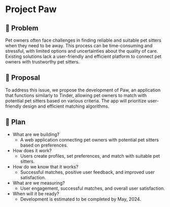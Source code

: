 # Project Paw 

## 👀 Problem

Pet owners often face challenges in finding reliable and suitable pet sitters when they need to be away. This process can be time-consuming and stressful, with limited options and uncertainties about the quality of care. Existing solutions lack a user-friendly and efficient platform to connect pet owners with trustworthy pet sitters.

## 💭 Proposal

To address this issue, we propose the development of Paw, an application that functions similarly to Tinder, allowing pet owners to match with potential pet sitters based on various criteria. The app will prioritize user-friendly design and efficient matching algorithms.

## 🛫 Plan
- What are we building? 
  - A web application connecting pet owners with potential pet sitters based on preferences.
- How does it work? 
  - Users create profiles, set preferences, and match with suitable pet sitters.
- How do we know that it works? 
  - Successful matches, positive user feedback, and improved user satisfaction.
- What are we measuring? 
  - User engagement, successful matches, and overall user satisfaction.
- When will it be ready?
  - Development is estimated to be completed by May, 2024.

